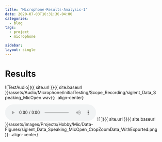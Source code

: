 ```yaml
---
title: "Microphone-Results-Analysis-1"
date: 2020-07-03T10:31:30-04:00
categories:
  - blog
tags:
  - project
  - microphone

sidebar:
layout: single
---
```


# Results

![TestAudio]({{ site.url }}{{ site.baseurl }}/assets/Audio/Microphone/InitialTesting/Scope_Recording/siglent_Data_Speaking_MicOpen.wav){: .align-center}

<audio controls>
  <source src="https://github.com/EliMattingly22/Elimattingly22.github.io/tree/master/assets/Audio/Microphone/InitialTesting/Scope_Recording/siglent_Data_Speaking_MicOpen.wav" type="audio/wav">
</audio>
![ ]({{ site.url }}{{ site.baseurl }}/assets/images/Projects/Hobby/Mic/Data-Figures/siglent_Data_Speaking_MicOpen_CropZoomData_WithExported.png){: .align-center}

